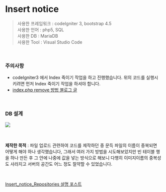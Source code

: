 # Insert notice

>사용한 프레임워크 : codeIgniter 3, bootstrap 4.5<br>
>사용한 언어 : php5, SQL<br>
>사용한 DB : MariaDB<br>
>사용한 Tool : Visual Studio Code<br>
<br>

### 주의사항
<ul>
   <li>codeIgniter3 에서 Index 죽이기 작업을 하고 진행했습니다. 위의 코드를 실행시키려면 먼저 Index 죽이기 작업을 하셔야 합니다.</li>
   <li><a href="https://gold9ine.tistory.com/entry/CodeIgniter-%EC%BD%94%EB%93%9C%EC%9D%B4%EA%B7%B8%EB%82%98%EC%9D%B4%ED%84%B0-indexphp-%EC%A3%BD%EC%9D%B4%EA%B8%B0-Not-Found-error">index.php remove 방법 블로그 글</a></li>
</ul>
<br>

### DB 설계
<kbd>
  <img src="https://user-images.githubusercontent.com/74585673/157579934-351a942a-52d7-4eb0-a87c-79248f4cf361.png">
</kbd>
<br><br><br>

<b>제작한 목적</b> : 파일 업로드 관련하여 코드를 제작하던 중 문득 파일의 이름이 중복되면 어떻게 해야 하나 생각했습니다, 그래서 여러 가지 방법을 시도해보았지만 빈 테이블 행을 하나 만든 후 그 안에 나중에 값을 넣는 방식으로 해보니 다행히 이미지이름의 중복성도 사라지고 서버의 공간도 어느 정도 절약할 수 있었습니다.

<br>

<a href="https://juniorprogram.tistory.com/57">Insert_notice_Repositories 설명 포스트</a>
